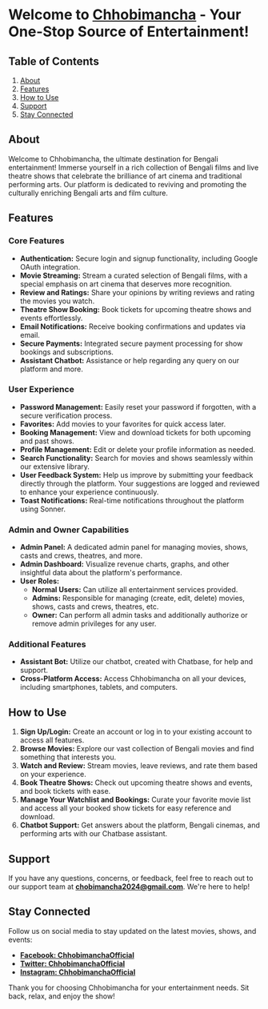 # Welcome to [Chhobimancha](https://youtu.be/7M_jV8oXW9Y?si=MaqdZm7agM5Nybby) - Your One-Stop Source of Entertainment!

## Table of Contents
1. [About](#about)
2. [Features](#features)
3. [How to Use](#how-to-use)
4. [Support](#support)
5. [Stay Connected](#stay-connected)

## About
Welcome to Chhobimancha, the ultimate destination for Bengali entertainment! Immerse yourself in a rich collection of Bengali films and live theatre shows that celebrate the brilliance of art cinema and traditional performing arts. Our platform is dedicated to reviving and promoting the culturally enriching Bengali arts and film culture.

## Features

### Core Features
- **Authentication:** Secure login and signup functionality, including Google OAuth integration.
- **Movie Streaming:** Stream a curated selection of Bengali films, with a special emphasis on art cinema that deserves more recognition.
- **Review and Ratings:** Share your opinions by writing reviews and rating the movies you watch.
- **Theatre Show Booking:** Book tickets for upcoming theatre shows and events effortlessly.
- **Email Notifications:** Receive booking confirmations and updates via email.
- **Secure Payments:** Integrated secure payment processing for show bookings and subscriptions.
- **Assistant Chatbot:** Assistance or help regarding any query on our platform and more.

### User Experience
- **Password Management:** Easily reset your password if forgotten, with a secure verification process.
- **Favorites:** Add movies to your favorites for quick access later.
- **Booking Management:** View and download tickets for both upcoming and past shows.
- **Profile Management:** Edit or delete your profile information as needed.
- **Search Functionality:** Search for movies and shows seamlessly within our extensive library.
- **User Feedback System:** Help us improve by submitting your feedback directly through the platform. Your suggestions are logged and reviewed to enhance your experience continuously.
- **Toast Notifications:** Real-time notifications throughout the platform using Sonner.

### Admin and Owner Capabilities
- **Admin Panel:** A dedicated admin panel for managing movies, shows, casts and crews, theatres, and more.
- **Admin Dashboard:** Visualize revenue charts, graphs, and other insightful data about the platform's performance.
- **User Roles:** 
  - **Normal Users:** Can utilize all entertainment services provided.
  - **Admins:** Responsible for managing (create, edit, delete) movies, shows, casts and crews, theatres, etc.
  - **Owner:** Can perform all admin tasks and additionally authorize or remove admin privileges for any user.

### Additional Features
- **Assistant Bot:** Utilize our chatbot, created with Chatbase, for help and support.
- **Cross-Platform Access:** Access Chhobimancha on all your devices, including smartphones, tablets, and computers.

## How to Use
1. **Sign Up/Login:** Create an account or log in to your existing account to access all features.
2. **Browse Movies:** Explore our vast collection of Bengali movies and find something that interests you.
3. **Watch and Review:** Stream movies, leave reviews, and rate them based on your experience.
4. **Book Theatre Shows:** Check out upcoming theatre shows and events, and book tickets with ease.
5. **Manage Your Watchlist and Bookings:** Curate your favorite movie list and access all your booked show tickets for easy reference and download.
7. **Chatbot Support:** Get answers about the platform, Bengali cinemas, and performing arts with our Chatbase assistant.

## Support
If you have any questions, concerns, or feedback, feel free to reach out to our support team at **[chobimancha2024@gmail.com](mailto:chobimancha2024@gmail.com)**. We're here to help!

## Stay Connected
Follow us on social media to stay updated on the latest movies, shows, and events:
- **[Facebook: ChhobimanchaOfficial](https://www.facebook.com/ChhobimanchaOfficial)**
- **[Twitter: ChhobimanchaOfficial](https://twitter.com/ChhobimanchaOfficial)**
- **[Instagram: ChhobimanchaOfficial](https://www.instagram.com/ChhobimanchaOfficial)**

Thank you for choosing Chhobimancha for your entertainment needs. Sit back, relax, and enjoy the show!
